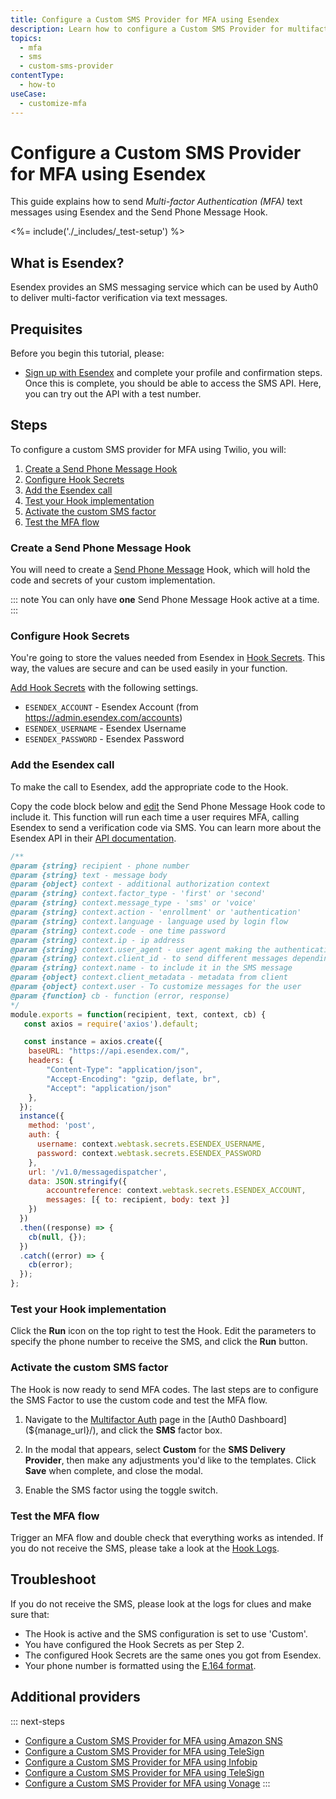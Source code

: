 ```yaml
---
title: Configure a Custom SMS Provider for MFA using Esendex
description: Learn how to configure a Custom SMS Provider for multifactor authentication (MFA) using Esendex.
topics:
  - mfa
  - sms
  - custom-sms-provider
contentType:
  - how-to
useCase:
  - customize-mfa
---
```

# Configure a Custom SMS Provider for MFA using Esendex

This guide explains how to send <dfn data-key="multifactor-authentication">Multi-factor Authentication (MFA)</dfn> text messages using Esendex and the Send Phone Message Hook.

<%= include('./_includes/_test-setup') %>

## What is Esendex?

Esendex provides an SMS messaging service which can be used by Auth0 to deliver multi-factor verification via text messages. 

## Prequisites

Before you begin this tutorial, please:

- [Sign up with Esendex](https://www.esendex.co.uk/#freetrialformblock) and complete your profile and confirmation steps. Once this is complete, you should be able to access the SMS API. Here, you can try out the API with a test number.

## Steps

To configure a custom SMS provider for MFA using Twilio, you will:

1. [Create a Send Phone Message Hook](#create-a-send-phone-message-hook)
2. [Configure Hook Secrets](#configure-hook-secrets)
3. [Add the Esendex call](#add-the-esendex-call)
4. [Test your Hook implementation](#test-your-hook-implementation)
5. [Activate the custom SMS factor](#activate-the-custom-sms-factor)
6. [Test the MFA flow](#test-the-mfa-flow)

### Create a Send Phone Message Hook

You will need to create a [Send Phone Message](/hooks/extensibility-points/send-phone-message) Hook, which will hold the code and secrets of your custom implementation.

::: note
You can only have **one** Send Phone Message Hook active at a time.
:::

### Configure Hook Secrets

You're going to store the values needed from Esendex in [Hook Secrets](/hooks/secrets). This way, the values are secure and can be used easily in your function.

[Add Hook Secrets](/hooks/secrets/create) with the following settings.

* `ESENDEX_ACCOUNT` - Esendex Account (from https://admin.esendex.com/accounts)
* `ESENDEX_USERNAME` - Esendex Username
* `ESENDEX_PASSWORD` - Esendex Password

### Add the Esendex call

To make the call to Esendex, add the appropriate code to the Hook.

Copy the code block below and [edit](/hooks/update) the Send Phone Message Hook code to include it. This function will run each time a user requires MFA, calling Esendex to send a verification code via SMS. You can learn more about the Esendex API in their [API documentation](https://developers.esendex.com/api-reference#smsapis).

```js
/**
@param {string} recipient - phone number
@param {string} text - message body
@param {object} context - additional authorization context
@param {string} context.factor_type - 'first' or 'second'
@param {string} context.message_type - 'sms' or 'voice'
@param {string} context.action - 'enrollment' or 'authentication'
@param {string} context.language - language used by login flow
@param {string} context.code - one time password
@param {string} context.ip - ip address
@param {string} context.user_agent - user agent making the authentication request
@param {string} context.client_id - to send different messages depending on the client id
@param {string} context.name - to include it in the SMS message
@param {object} context.client_metadata - metadata from client
@param {object} context.user - To customize messages for the user
@param {function} cb - function (error, response)
*/
module.exports = function(recipient, text, context, cb) {
   const axios = require('axios').default;

   const instance = axios.create({
    baseURL: "https://api.esendex.com/",
    headers: {
        "Content-Type": "application/json",
        "Accept-Encoding": "gzip, deflate, br",
        "Accept": "application/json"
    },
  });
  instance({
    method: 'post',
    auth: {
      username: context.webtask.secrets.ESENDEX_USERNAME,
      password: context.webtask.secrets.ESENDEX_PASSWORD
    },
    url: '/v1.0/messagedispatcher',
    data: JSON.stringify({
        accountreference: context.webtask.secrets.ESENDEX_ACCOUNT,
        messages: [{ to: recipient, body: text }]
    })
  })
  .then((response) => {
    cb(null, {});
  })
  .catch((error) => {
    cb(error);
  });
};
```

### Test your Hook implementation

Click the **Run** icon on the top right to test the Hook. Edit the parameters to specify the phone number to receive the SMS, and click the **Run** button.

### Activate the custom SMS factor

The Hook is now ready to send MFA codes. The last steps are to configure the SMS Factor to use the custom code and test the MFA flow.

1. Navigate to the [Multifactor Auth](${manage_url}/#/mfa) page in the [Auth0 Dashboard](${manage_url}/), and click the **SMS** factor box.

2. In the modal that appears, select **Custom** for the **SMS Delivery Provider**, then make any adjustments you'd like to the templates. Click **Save** when complete, and close the modal.

3. Enable the SMS factor using the toggle switch.

### Test the MFA flow

Trigger an MFA flow and double check that everything works as intended. If you do not receive the SMS, please take a look at the [Hook Logs](/hooks/view-logs).

## Troubleshoot

If you do not receive the SMS, please look at the logs for clues and make sure that:

- The Hook is active and the SMS configuration is set to use 'Custom'.
- You have configured the Hook Secrets as per Step 2.
- The configured Hook Secrets are the same ones you got from Esendex.
- Your phone number is formatted using the [E.164 format](https://en.wikipedia.org/wiki/E.164).

## Additional providers

::: next-steps
* [Configure a Custom SMS Provider for MFA using Amazon SNS](/multifactor-authentication/send-phone-message-hook-amazon-sns)
* [Configure a Custom SMS Provider for MFA using TeleSign](/multifactor-authentication/send-phone-message-hook-twilio)
* [Configure a Custom SMS Provider for MFA using Infobip](/multifactor-authentication/send-phone-message-hook-infobip)
* [Configure a Custom SMS Provider for MFA using TeleSign](/multifactor-authentication/send-phone-message-hook-telesign)
* [Configure a Custom SMS Provider for MFA using Vonage](/multifactor-authentication/send-phone-message-hook-vonage)
:::
